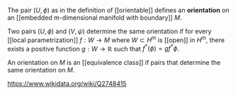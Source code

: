 The pair $(U,\phi)$ as in the definition of [[orientable]] defines an **orientation** on an [[embedded m-dimensional manifold with boundary]] $M$.

Two pairs $(U,\phi)$ and $(V,\psi)$ determine the same orientation if for every [[local parametrization]] $f:W\to M$ where $W \subset H^m$ is [[open]] in $H^m$, there exists a positive function $g:W\to\mathbb R$ such that $f^*(\phi) = gf^*\phi$.

An orientation on $M$ is an [[equivalence class]] if pairs that determine the same orientation on $M$.

https://www.wikidata.org/wiki/Q2748415
